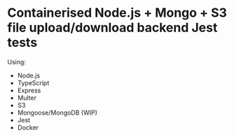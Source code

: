 # Containerised Node.js + Mongo + S3 file upload/download backend Jest tests

Using:
- Node.js
- TypeScript
- Express
- Multer
- S3
- Mongoose/MongoDB (WIP)
- Jest
- Docker
